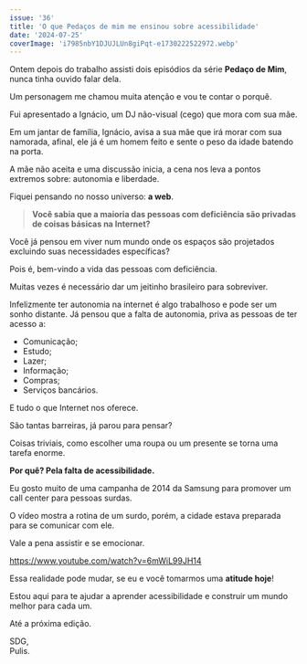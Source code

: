 ```yaml
---
issue: '36'
title: 'O que Pedaços de mim me ensinou sobre acessibilidade'
date: '2024-07-25'
coverImage: 'i7985nbY1DJUJLUn8giPqt-e1730222522972.webp'
---
```


Ontem depois do trabalho assisti dois episódios da série **Pedaço de Mim**, nunca tinha ouvido falar dela.

Um personagem me chamou muita atenção e vou te contar o porquê.

Fui apresentado a Ignácio, um DJ não-visual (cego) que mora com sua mãe.

Em um jantar de família, Ignácio, avisa a sua mãe que irá morar com sua namorada, afinal, ele já é um homem feito e sente o peso da idade batendo na porta.

A mãe não aceita e uma discussão inicia, a cena nos leva a pontos extremos sobre: autonomia e liberdade.

Fiquei pensando no nosso universo: **a web**.

> **Você sabia que a maioria das pessoas com deficiência são privadas de coisas básicas na Internet?**

Você já pensou em viver num mundo onde os espaços são projetados excluindo suas necessidades específicas?

Pois é, bem-vindo a vida das pessoas com deficiência.

Muitas vezes é necessário dar um jeitinho brasileiro para sobreviver.

Infelizmente ter autonomia na internet é algo trabalhoso e pode ser um sonho distante. Já pensou que a falta de autonomia, priva as pessoas de ter acesso a:

- Comunicação;
- Estudo;
- Lazer;
- Informação;
- Compras;
- Serviços bancários.

E tudo o que Internet nos oferece.

São tantas barreiras, já parou para pensar?

Coisas triviais, como escolher uma roupa ou um presente se torna uma tarefa enorme.

**Por quê? Pela falta de acessibilidade.**

Eu gosto muito de uma campanha de 2014 da Samsung para promover um call center para pessoas surdas.

O vídeo mostra a rotina de um surdo, porém, a cidade estava preparada para se comunicar com ele.

Vale a pena assistir e se emocionar.

https://www.youtube.com/watch?v=6mWiL99JH14

Essa realidade pode mudar, se eu e você tomarmos uma **atitude hoje**!

Estou aqui para te ajudar a aprender acessibilidade e construir um mundo melhor para cada um.

Até a próxima edição.

SDG,  
Pulis.
